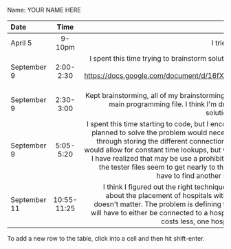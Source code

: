 Name: YOUR NAME HERE

| Date         |    Time     |                                                                                                                                                                                                                                                                                                                                                                                                                                                                                                                                   Update |
|:-------------|:-----------:|-----------------------------------------------------------------------------------------------------------------------------------------------------------------------------------------------------------------------------------------------------------------------------------------------------------------------------------------------------------------------------------------------------------------------------------------------------------------------------------------------------------------------------------------:|
| April 5      |   9-10pm    |                                                                                                                                                                                                                                                                                                                                                                                                                                                                                               I tried to write abstract, efficient code. |
| September 9  |  2:00-2:30  |                                                                                                                                                                                                                                                                                                                                       I spent this time trying to brainstorm solutions. Here's the link for the google doc I was using: https://docs.google.com/document/d/16fX3KIuMJm1qSx4kEG9SrR_zLgxet-DhEISm5DfCtiU/edit?usp=sharing |
| September 9  |  2:30-3:00  |                                                                                                                                                                                                                                                                                                                                          Kept brainstorming, all of my brainstorming this time was in comments on the main programming file. I think I'm drawing closer to the most effective solution but I still need to do more work. |
| September 9  |  5:05-5:20  | I spent this time starting to code, but I encountered a problem. The way I had planned to solve the problem would necessitate fully building the graph out through storing the different connections each city has in a 2D array. This would allow for constant time lookups, but what as I've thought about it more, I have realized that may be use a prohibitive amount of storage. As some of the tester files seem to get nearly to the 10s of thousands of cities, I may have to find another solution that is less storage heavy. |
| September 11 | 10:55-11:25 |                                                                                                                                                                   I think I figured out the right technique now. WHile earlier, I was worried about the placement of hospitals within the subgroups, I realized that it doesn't matter. The problem is defining the sub groups, and since all cities will have to either be connected to a hospital or have one, and a connection costs less, one hospital per sub group will be enough. |


To add a new row to the table, click into a cell and then hit shift-enter.